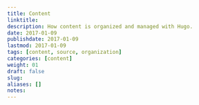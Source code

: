 ```yaml
---
title: Content
linktitle:
description: How content is organized and managed with Hugo.
date: 2017-01-09
publishdate: 2017-01-09
lastmod: 2017-01-09
tags: [content, source, organization]
categories: [content]
weight: 01
draft: false
slug:
aliases: []
notes:
---
```




